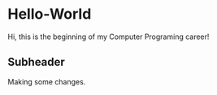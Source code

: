# Hello-World


Hi, this is the beginning of my Computer Programing career! 

## Subheader

Making some changes.
